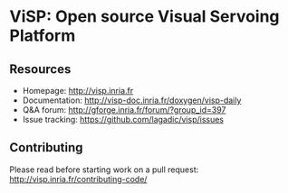 # ViSP: Open source Visual Servoing Platform

## Resources
- Homepage: http://visp.inria.fr
- Documentation: http://visp-doc.inria.fr/doxygen/visp-daily
- Q&A forum: http://gforge.inria.fr/forum/?group_id=397
- Issue tracking: https://github.com/lagadic/visp/issues

## Contributing

Please read before starting work on a pull request: http://visp.inria.fr/contributing-code/

